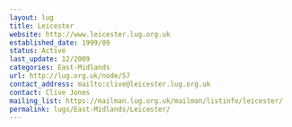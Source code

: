 ```yaml
---
layout: lug
title: Leicester
website: http://www.leicester.lug.org.uk
established_date: 1999/09
status: Active
last_update: 12/2009
categories: East-Midlands
url: http://lug.org.uk/node/57
contact_address: mailto:clive@leicester.lug.org.uk
contact: Clive Jones
mailing_list: https://mailman.lug.org.uk/mailman/listinfo/leicester/
permalink: lugs/East-Midlands/Leicester/
---
```

